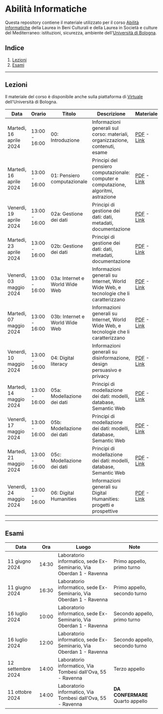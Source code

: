 # Abilità Informatiche
Questa repository contiene il materiale utilizzato per il corso [Abilità informatiche]([https://www.unibo.it/it/didattica/insegnamenti/insegnamento/2022/393680](https://www.unibo.it/it/didattica/insegnamenti/insegnamento/2023/455803)) della Laurea in Beni Culturali e della Laurea in Società e culture del Mediterraneo: istituzioni, sicurezza, ambiente dell'[Università di Bologna](http://www.unibo.it).

## Indice
1. [Lezioni](#lezioni)
2. [Esami](#esami)

***

## Lezioni
Il materiale del corso è disponibile anche sulla piattaforma di [Virtuale](https://virtuale.unibo.it) dell'Università di Bologna.

| Data | Orario | Titolo | Descrizione | Materiale |
|------|--------|--------|-------------|-----------|
| Martedì, 16 aprile 2024 | 13:00 - 16:00 | 00: Introduzione | Informazioni generali sul corso: materiali, organizzazione, contenuti, esame | [PDF](docs/slides/00_intro.pdf) - [Link](https://docs.google.com/presentation/d/142CbdGWNcUsOqhYuIJxT32_KusqinISKKF-vomKt9Gc/edit?usp=sharing) |
| Martedì, 16 aprile 2024 | 13:00 - 16:00 | 01: Pensiero computazionale | Principi del pensiero computazionale: computer e computazione, algoritmi, astrazione | [PDF](docs/slides/01_comp-think.pdf) - [Link](https://docs.google.com/presentation/d/1U5Z92UQsBTTEqTxCEuEueJk0mlMITumd_hPnXnXMsK4/edit?usp=sharing) |
| Venerdì, 19 aprile 2024 | 13:00 - 16:00 | 02a: Gestione dei dati | Principi di gestione dei dati: dati, metadati, documentazione | [PDF](docs/slides/02a_data-mana.pdf) - [Link](https://docs.google.com/presentation/d/19S-8VE-6GfbYDzY1WfBGOvfL9Y91qqP9__cvrRpnT-g/edit?usp=sharing) |
| Martedì, 23 aprile 2024 | 13:00 - 16:00 | 02b: Gestione dei dati | Principi di gestione dei dati: dati, metadati, documentazione | [PDF](docs/slides/02b_data-mana.pdf) - [Link](https://docs.google.com/presentation/d/1CohW8xsfk6Y91Qm-JMFn5bdoFZDBWRElIRNZfyHtLzg/edit?usp=sharing) |
| Venerdì, 03 maggio 2024 | 13:00 - 16:00 | 03a: Internet e World Wide Web | Informazioni generali su Internet, World Wide Web, e tecnologie che li caratterizzano | [PDF](docs/slides/03a_internet-www.pdf) - [Link](https://docs.google.com/presentation/d/1oDiqUJ5mZT7qph4ooOAKDAFc0WqYVE_dWdl_tG-7pu8/edit?usp=sharing) |
| Martedì, 07 maggio 2024 | 13:00 - 16:00 | 03b: Internet e World Wide Web | Informazioni generali su Internet, World Wide Web, e tecnologie che li caratterizzano | [PDF](docs/slides/03b_internet-www.pdf) - [Link](https://docs.google.com/presentation/d/1qEwd3zkJJJLdNVVhkxSEAe-UlN8acZ7Z589l3ej60Go/edit?usp=sharing) |
| Venerdì, 10 maggio 2024 | 13:00 - 16:00 | 04: Digital literacy | Informazioni generali su disinformazione, design persuasivo e privacy | [PDF](docs/slides/04_literacy.pdf) - [Link](https://docs.google.com/presentation/d/1eAolfi6PMer3P02hxqOoZF-CnyHtc_FnBUonOW-5rHM/edit?usp=sharing) |
| Martedì, 14 maggio 2024 | 13:00 - 16:00 | 05a: Modellazione dei dati | Principi di modellazione dei dati: modelli, database, Semantic Web | [PDF](docs/slides/05a_data_model.pdf) - [Link](https://docs.google.com/presentation/d/1FRJh-Fq-JObyOnCtwmOVjfpA5RGnjGlSkir7ESQmZ5o/edit?usp=sharing) |
| Venerdì, 17 maggio 2024 | 13:00 - 16:00 | 05b: Modellazione dei dati | Principi di modellazione dei dati: modelli, database, Semantic Web | [PDF](docs/slides/05b_data_model.pdf) - [Link](https://docs.google.com/presentation/d/1CQog6N773zzXgdzCGIc21c0s8zP5L8WizP9c6MkFqiI/edit?usp=sharing) |
| Martedì, 21 maggio 2024 | 13:00 - 16:00 | 05c: Modellazione dei dati | Principi di modellazione dei dati: modelli, database, Semantic Web | [PDF](docs/slides/05c_data_model.pdf) - [Link](https://docs.google.com/presentation/d/1NY4Bt1XihjW8a3A3jjfrgJBxjBMMczCkp7NQsWXFvX0/edit?usp=sharing) |
| Venerdì, 24 maggio 2024 | 13:00 - 16:00 | 06: Digital Humanities | Informazioni generali su Digital Humanities: progetti e prospettive | [PDF](docs/slides/06_digital_humanities.pdf) - [Link](https://docs.google.com/presentation/d/127WXu7DOkTYlynRD3ube3KJH4okZNxDTTgs5MyCfUH8/edit?usp=sharing) |

***

## Esami
| Data | Ora | Luogo | Note |
|------|-----|-------|------|
| 11 giugno 2024 | 14:30 | Laboratorio informatico, sede Ex-Seminario, Via Oberdan 1 - Ravenna | Primo appello, primo turno |
| 11 giugno 2024 | 16:30 | Laboratorio informatico, sede Ex-Seminario, Via Oberdan 1 - Ravenna | Primo appello, secondo turno |
| 16 luglio 2024 | 10:00 | Laboratorio informatico, sede Ex-Seminario, Via Oberdan 1 - Ravenna | Secondo appello, primo turno |
| 16 luglio 2024 | 12:00 | Laboratorio informatico, sede Ex-Seminario, Via Oberdan 1 - Ravenna | Secondo appello, secondo turno |
| 12 settembre 2024 | 14:00 | Laboratorio informatico, Via Tombesi dall'Ova, 55 - Ravenna | Terzo appello |
| 11 ottobre 2024 | 14:00 | Laboratorio informatico, Via Tombesi dall'Ova, 55 - Ravenna | **DA CONFERMARE** Quarto appello |
